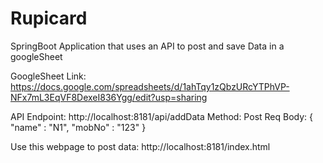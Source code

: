 # Rupicard
SpringBoot Application that uses an API to post and save Data in a googleSheet

GoogleSheet Link: https://docs.google.com/spreadsheets/d/1ahTqy1zQbzURcYTPhVP-NFx7mL3EqVF8DexeI836Ygg/edit?usp=sharing

API Endpoint: http://localhost:8181/api/addData
Method: Post
Req Body: {
    "name" : "N1",
    "mobNo" : "123"
}

Use this webpage to post data: http://localhost:8181/index.html